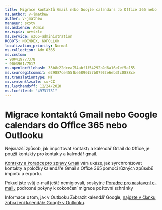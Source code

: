 ```yaml
---
title: Migrace kontaktů Gmail nebo Google calendars do Office 365 nebo Outlooku
ms.author: v-jmathew
author: v-jmathew
manager: scotv
ms.audience: Admin
ms.topic: article
ms.service: o365-administration
ROBOTS: NOINDEX, NOFOLLOW
localization_priority: Normal
ms.collection: Adm_O365
ms.custom:
- 9004197/7378
- 9003961/7017
ms.openlocfilehash: 33b8e22dcea254abf1854292b9d6a16e7ef5a155
ms.sourcegitcommit: e29887ce455fbe5896d57b07992e6eb3fc0888ce
ms.translationtype: MT
ms.contentlocale: cs-CZ
ms.lasthandoff: 12/24/2020
ms.locfileid: "49731731"
---
```

# <a name="migrate-gmail-contacts-or-google-calendars-to-office-365-or-outlook"></a>Migrace kontaktů Gmail nebo Google calendars do Office 365 nebo Outlooku

Nejsnazší způsob, jak importovat kontakty a kalendář Gmail do Office, je použít kontakty pro kontakty a kalendář gmail.

[Kontakty a Poradce pro zprávy Gmail](https://go.microsoft.com/fwlink/?linkid=2134386) vám ukáže, jak synchronizovat kontakty a položky kalendáře Gmail s Office 365 pomocí různých způsobů importu a exportu.

Pokud jste svůj e-mail ještě nemigrovali, poskytne [Poradce pro nastavení e-mailu](https://go.microsoft.com/fwlink/?linkid=2133951) podrobné pokyny k dokončení migrace poštovní schránky.

Informace o tom, jak v Outlooku Zobrazit kalendář Google, [najdete v článku zobrazení kalendáře Google v Outlooku](https://go.microsoft.com/fwlink/?linkid=2083939).
